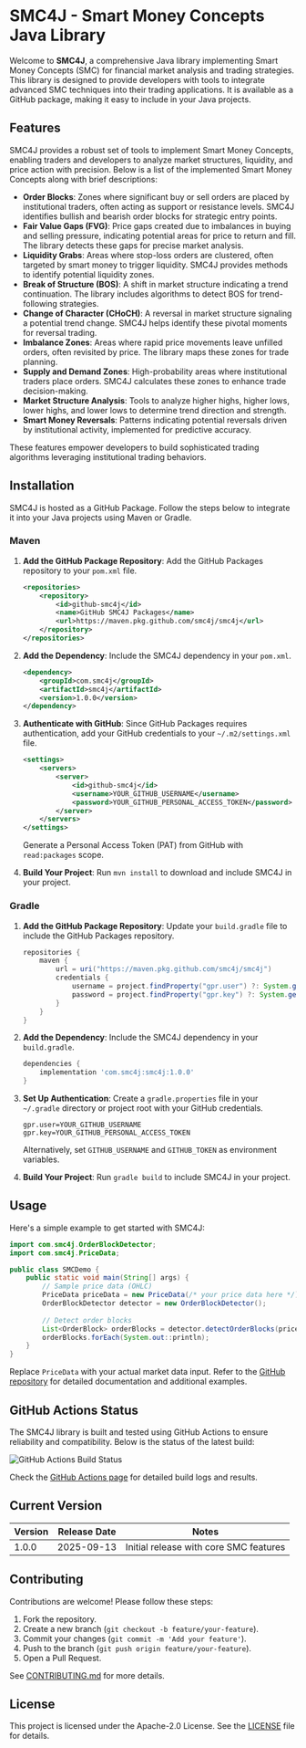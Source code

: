 # SMC4J - Smart Money Concepts Java Library

Welcome to **SMC4J**, a comprehensive Java library implementing Smart Money Concepts (SMC) for financial market analysis and trading strategies. This library is designed to provide developers with tools to integrate advanced SMC techniques into their trading applications. It is available as a GitHub package, making it easy to include in your Java projects.

## Features

SMC4J provides a robust set of tools to implement Smart Money Concepts, enabling traders and developers to analyze market structures, liquidity, and price action with precision. Below is a list of the implemented Smart Money Concepts along with brief descriptions:

- **Order Blocks**: Zones where significant buy or sell orders are placed by institutional traders, often acting as support or resistance levels. SMC4J identifies bullish and bearish order blocks for strategic entry points.
- **Fair Value Gaps (FVG)**: Price gaps created due to imbalances in buying and selling pressure, indicating potential areas for price to return and fill. The library detects these gaps for precise market analysis.
- **Liquidity Grabs**: Areas where stop-loss orders are clustered, often targeted by smart money to trigger liquidity. SMC4J provides methods to identify potential liquidity zones.
- **Break of Structure (BOS)**: A shift in market structure indicating a trend continuation. The library includes algorithms to detect BOS for trend-following strategies.
- **Change of Character (CHoCH)**: A reversal in market structure signaling a potential trend change. SMC4J helps identify these pivotal moments for reversal trading.
- **Imbalance Zones**: Areas where rapid price movements leave unfilled orders, often revisited by price. The library maps these zones for trade planning.
- **Supply and Demand Zones**: High-probability areas where institutional traders place orders. SMC4J calculates these zones to enhance trade decision-making.
- **Market Structure Analysis**: Tools to analyze higher highs, higher lows, lower highs, and lower lows to determine trend direction and strength.
- **Smart Money Reversals**: Patterns indicating potential reversals driven by institutional activity, implemented for predictive accuracy.

These features empower developers to build sophisticated trading algorithms leveraging institutional trading behaviors.

## Installation

SMC4J is hosted as a GitHub Package. Follow the steps below to integrate it into your Java projects using Maven or Gradle.

### Maven

1. **Add the GitHub Package Repository**:
   Add the GitHub Packages repository to your `pom.xml` file.

   ```xml
   <repositories>
       <repository>
           <id>github-smc4j</id>
           <name>GitHub SMC4J Packages</name>
           <url>https://maven.pkg.github.com/smc4j/smc4j</url>
       </repository>
   </repositories>
   ```

2. **Add the Dependency**:
   Include the SMC4J dependency in your `pom.xml`.

   ```xml
   <dependency>
       <groupId>com.smc4j</groupId>
       <artifactId>smc4j</artifactId>
       <version>1.0.0</version>
   </dependency>
   ```

3. **Authenticate with GitHub**:
   Since GitHub Packages requires authentication, add your GitHub credentials to your `~/.m2/settings.xml` file.

   ```xml
   <settings>
       <servers>
           <server>
               <id>github-smc4j</id>
               <username>YOUR_GITHUB_USERNAME</username>
               <password>YOUR_GITHUB_PERSONAL_ACCESS_TOKEN</password>
           </server>
       </servers>
   </settings>
   ```

   Generate a Personal Access Token (PAT) from GitHub with `read:packages` scope.

4. **Build Your Project**:
   Run `mvn install` to download and include SMC4J in your project.

### Gradle

1. **Add the GitHub Package Repository**:
   Update your `build.gradle` file to include the GitHub Packages repository.

   ```gradle
   repositories {
       maven {
           url = uri("https://maven.pkg.github.com/smc4j/smc4j")
           credentials {
               username = project.findProperty("gpr.user") ?: System.getenv("GITHUB_USERNAME")
               password = project.findProperty("gpr.key") ?: System.getenv("GITHUB_TOKEN")
           }
       }
   }
   ```

2. **Add the Dependency**:
   Include the SMC4J dependency in your `build.gradle`.

   ```gradle
   dependencies {
       implementation 'com.smc4j:smc4j:1.0.0'
   }
   ```

3. **Set Up Authentication**:
   Create a `gradle.properties` file in your `~/.gradle` directory or project root with your GitHub credentials.

   ```properties
   gpr.user=YOUR_GITHUB_USERNAME
   gpr.key=YOUR_GITHUB_PERSONAL_ACCESS_TOKEN
   ```

   Alternatively, set `GITHUB_USERNAME` and `GITHUB_TOKEN` as environment variables.

4. **Build Your Project**:
   Run `gradle build` to include SMC4J in your project.

## Usage

Here's a simple example to get started with SMC4J:

```java
import com.smc4j.OrderBlockDetector;
import com.smc4j.PriceData;

public class SMCDemo {
    public static void main(String[] args) {
        // Sample price data (OHLC)
        PriceData priceData = new PriceData(/* your price data here */);
        OrderBlockDetector detector = new OrderBlockDetector();
        
        // Detect order blocks
        List<OrderBlock> orderBlocks = detector.detectOrderBlocks(priceData);
        orderBlocks.forEach(System.out::println);
    }
}
```

Replace `PriceData` with your actual market data input. Refer to the [GitHub repository](https://github.com/smc4j/smc4j) for detailed documentation and additional examples.

## GitHub Actions Status

The SMC4J library is built and tested using GitHub Actions to ensure reliability and compatibility. Below is the status of the latest build:

![GitHub Actions Build Status](https://github.com/smc4j/smc4j/actions/workflows/gradle.yml/badge.svg)

Check the [GitHub Actions page](https://github.com/smc4j/smc4j/actions) for detailed build logs and results.

## Current Version

| Version | Release Date | Notes |
|---------|--------------|-------|
| 1.0.0   | 2025-09-13   | Initial release with core SMC features |

## Contributing

Contributions are welcome! Please follow these steps:
1. Fork the repository.
2. Create a new branch (`git checkout -b feature/your-feature`).
3. Commit your changes (`git commit -m 'Add your feature'`).
4. Push to the branch (`git push origin feature/your-feature`).
5. Open a Pull Request.

See [CONTRIBUTING.md](CONTRIBUTING.md) for more details.

## License

This project is licensed under the Apache-2.0 License. See the [LICENSE](LICENSE) file for details.
